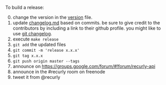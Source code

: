
To build a release:

0. change the version in the [version](/version) file.
1. update [changelog.md](./changelog.md) based on commits. be sure to give credit to the contributors by including a link to their github profile. you might like to use [git changelog](https://github.com/visionmedia/git-extras).
2. execute `make release`
3. `git add` the updated files
4. `git commit -m 'release x.x.x'`
5. `git tag x.x.x`
6. `git push origin master --tags`
7. announce on https://groups.google.com/forum/#!forum/recurly-api
8. announce in the #recurly room on freenode
9. tweet it from @recurly
